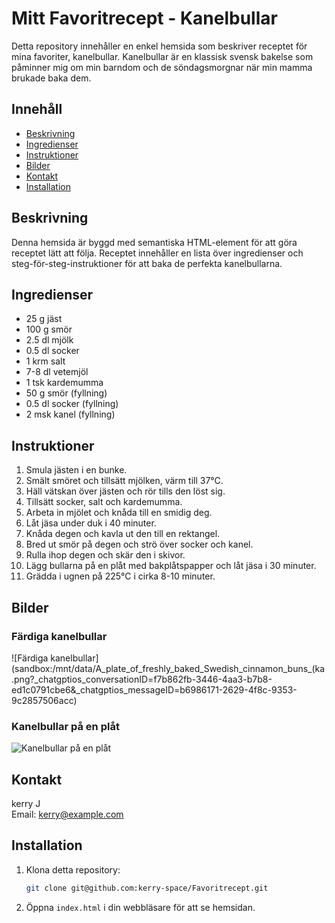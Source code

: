 # Mitt Favoritrecept - Kanelbullar

Detta repository innehåller en enkel hemsida som beskriver receptet för mina favoriter, kanelbullar. Kanelbullar är en klassisk svensk bakelse som påminner mig om min barndom och de söndagsmorgnar när min mamma brukade baka dem.

## Innehåll

- [Beskrivning](#beskrivning)
- [Ingredienser](#ingredienser)
- [Instruktioner](#instruktioner)
- [Bilder](#bilder)
- [Kontakt](#kontakt)
- [Installation](#installation)

## Beskrivning

Denna hemsida är byggd med semantiska HTML-element för att göra receptet lätt att följa. Receptet innehåller en lista över ingredienser och steg-för-steg-instruktioner för att baka de perfekta kanelbullarna.

## Ingredienser

- 25 g jäst
- 100 g smör
- 2.5 dl mjölk
- 0.5 dl socker
- 1 krm salt
- 7-8 dl vetemjöl
- 1 tsk kardemumma
- 50 g smör (fyllning)
- 0.5 dl socker (fyllning)
- 2 msk kanel (fyllning)

## Instruktioner

1. Smula jästen i en bunke.
2. Smält smöret och tillsätt mjölken, värm till 37°C.
3. Häll vätskan över jästen och rör tills den löst sig.
4. Tillsätt socker, salt och kardemumma.
5. Arbeta in mjölet och knåda till en smidig deg.
6. Låt jäsa under duk i 40 minuter.
7. Knåda degen och kavla ut den till en rektangel.
8. Bred ut smör på degen och strö över socker och kanel.
9. Rulla ihop degen och skär den i skivor.
10. Lägg bullarna på en plåt med bakplåtspapper och låt jäsa i 30 minuter.
11. Grädda i ugnen på 225°C i cirka 8-10 minuter.

## Bilder

### Färdiga kanelbullar
![Färdiga kanelbullar](sandbox:/mnt/data/A_plate_of_freshly_baked_Swedish_cinnamon_buns_(ka.png?_chatgptios_conversationID=f7b862fb-3446-4aa3-b7b8-ed1c0791cbe6&_chatgptios_messageID=b6986171-2629-4f8c-9353-9c2857506acc)

### Kanelbullar på en plåt
![Kanelbullar på en plåt](sandbox:/mnt/data/Swedish_cinnamon_buns_(kanelbullar?_chatgptios_conversationID=f7b862fb-3446-4aa3-b7b8-ed1c0791cbe6&_chatgptios_messageID=b6986171-2629-4f8c-9353-9c2857506acc)_arranged_on_a_.png)

## Kontakt

kerry J  
Email: kerry@example.com

## Installation

1. Klona detta repository:
    ```sh
    git clone git@github.com:kerry-space/Favoritrecept.git
    ```
2. Öppna `index.html` i din webbläsare för att se hemsidan.